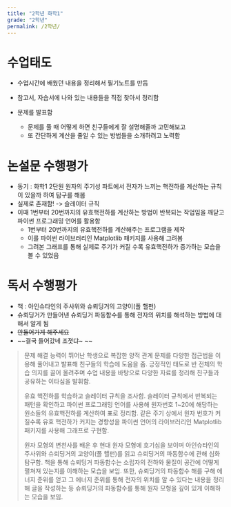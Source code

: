 ```yaml
---
title: "2학년 화학1"
grade: "2학년"
permalink: /2학년/
---
```


# 수업태도

- 수업시간에 배웠던 내용을 정리해서 필기노트를 만듬
- 참고서, 자습서에 나와 있는 내용들을 직접 찾아서 정리함

- 문제를 발표함
  - 문제를 풀 때 어떻게 하면 친구들에게 잘 설명해줄까 고민해보고
  - 또 간단하게 계산을 줄일 수 있는 방법들을 소개하려고 노력함

# 논설문 수행평가

- 동기 : 화학1 2단원 원자의 주기성 파트에서 전자가 느끼는 핵전하를 계산하는 규칙이 있을까 하여 탐구를 해봄
- 실제로 존재함! -> 슬레이터 규칙
- 이때 1번부터 20번까지의 유효핵전하를 계산하는 방법이 반복되는 작업임을 깨닫고 파이썬 프로그래밍 언어를 활용함
  - 1번부터 20번까지의 유효핵전하를 계산해주는 프로그램을 제작
  - 이를 파이썬 라이브러리인 Matplotlib 패키지를 사용해 그려봄
  - 그려본 그래프를 통해 실제로 주기가 커질 수록 유효핵전하가 증가하는 모습을 볼 수 있었음

# 독서 수행평가

- 책 : 아인슈타인의 주사위와 슈뢰딩거의 고양이(폴 핼펀)
- 슈뢰딩거가 만들어낸 슈뢰딩거 파동함수를 통해 전자의 위치를 해석하는 방법에 대해서 알게 됨
- ~~안들어가게 해주세요~~
- ~~결국 들어갔네 조졋댜~ ~~

> 문제 해결 능력이 뛰어난 학생으로 복잡한 양적 관계 문제를 다양한 접근법을 이용해 풀어내고 발표해 친구들의 학습에 도움을 줌. 긍정적인 태도로 반 전체의 학습 의지를 끌어 올려주며 수업 내용을 바탕으로 다양한 자료를 정리해 친구들과 공유하는 이타심을 발휘함.
>
> 유효 핵전하를 학습하고 슬레이터 규칙을 조사함. 슬레이터 규칙에서 반복되는 패턴을 확인하고 파이썬 프로그래밍 언어를 사용해 원자번호 1~20에 해당하는 원소들의 유효핵전하를 계산하여 표로 정리함. 같은 주기 상에서 원자 번호가 커질수록 유효 핵전하가 커지는 경향성을 파이썬 언어의 라이브러리인 Matplotlib 패키지를 사용해 그래프로 구현함.
>
> 원자 모형의 변천사를 배운 후 현대 원자 모형에 호기심을 보이며 아인슈타인의 주사위와 슈뢰딩거의 고양이(폴 핼펀)를 읽고 슈뢰딩거의 파동함수에 관해 심화 탐구함. 책을 통해 슈뢰딩거 파동함수는 소립자의 전하와 물질이 공간에 어떻게 펼쳐져 있는지를 이해하는 모습을 보임. 또한, 슈뢰딩거의 파동함수 해를 구해 에너지 준위를 얻고 그 에너지 준위를 통해 전자의 위치를 알 수 있다는 내용을 정리해 글을 작성하는 등 슈뢰딩거의 파동함수를 통해 원자 모형을 깊이 있게 이해하는 모습을 보임.
